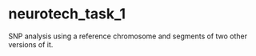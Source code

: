 # neurotech_task_1
SNP analysis using a reference chromosome and segments of two other versions of it.
